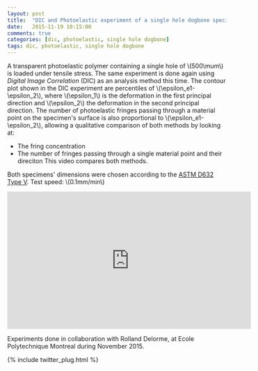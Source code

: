 ```yaml
---
layout: post
title:  "DIC and Photoelastic experiment of a single hole dogbone specimen under tensile stress"
date:   2015-11-19 10:15:00
comments: true
categories: [dic, photoelastic, single hole dogbone]
tags: dic, photoelastic, single hole dogbone
---
```


A transparent photoelastic polymer containing a single hole of \\(500\mum\\) is loaded under tensile stress. The same experiment is done again using *Digital Image Correlation* (DIC) as an analysis method this time.
The contour plot shown in the DIC experiment are percentiles of \\(\epsilon_e1-\epsilon_2\\), where \\(\epsilon_1\\) is the deformation in the first principal direction and \\(\epsilon_2\\) the deformation in the second principal direction. The number of photoelastic fringes passing through a material point on the specimen's surface is also proportional to \\(\epsilon_e1-\epsilon_2\\), allowing a qualitative comparison of both methods by looking at:
* The fring concentration
* The number of fringes passing through a single material point and their direciton
This video compares both methods.

Both specimens' dimensions were chosen according to the [ASTM D632 Type V](http://www.astm.org/Standards/D638.htm).
Test speed: \\(0.1mm/min\\)

<iframe width="560" height="315" src="https://www.youtube.com/embed/8A4TIMLhqhM" frameborder="0" allowfullscreen></iframe>

Experiments done in collaboration with Rolland Delorme, at Ecole Polytechnique Montreal during November 2015.

{% include twitter_plug.html %}

